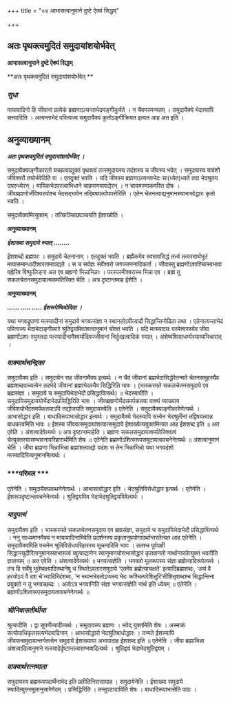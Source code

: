 +++
title = "०४ आभासत्वानुमाने दुष्टे ऐक्यं सिद्धम्"

+++


## अतः पृथक्त्वमुदितं समुदायांशयोर्भवेत्

**आभासत्वानुमाने दुष्टे ऐक्यं सिद्धम्**

**अतः पृथक्त्वमुदितं समुदायांशयोर्भवेत् **

### ***सुधा***

मायावादिनो हि जीवानां प्रत्येकं ब्रह्मणाऽत्यन्ताभेदमङ्गीकुर्वते । न चैवमस्मन्मतम् । समुदायैक्ये भेदस्यापि सत्त्वादिति । अत्यन्ताभेदं परित्यज्य समुदायैक्यं कुतोऽङ्गीक्रियत इत्यत आह अत इति ।

## **अनुव्याख्यानम्**

***अतः पृथक्त्वमुदितं समुदायांशयोर्भवेत् ।***

समुदायैक्याङ्गीकारतो यच्छत्याद्युक्तं पृथक्त्वं तत्समुदायस्य तदंशस्य च जीवस्य भवेत् । समुदायस्य यावंशौ जीवेश्वरौ तयोर्भवेदिति वा । एतदुक्तं भवति । यदि जीवस्य ब्रह्मणाऽत्यन्ताभेदः सा(ध्येत)ध्यते तदा भेदश्रुतय उपरुध्येरन् । मायिकभेदपरत्वाभिधाने चाप्रमाणमापद्येरन् । न चायमस्माकमस्ति दोषः । जीवब्रह्मणोर्जीवेश्वरयोश्च भेदसद्भावेन तद्बिषयत्वोपपत्तेरिति । एतेन चेतनत्वाद्यनुमानस्याभासोद्धारः कृतो भवति ।

समुदायैक्यमित्युक्तम् । तत्किञ्चित्प्रपञ्चयति ईशाख्येति ।

**अनुव्याख्यानम्**

***ईशाख्या समुदाये स्यात् ........***

ईशशब्दो ब्रह्मपरः । समुदाये चेतनानाम् । एतदुक्तं भवति । ब्रह्मैकमेव स्वभावसिद्धं तत्त्वं तत्परमार्थभूतं मायासम्बन्धादीश्वरतामापद्यते । स च सर्वज्ञः सर्वेश्वरो जगज्जननादिकर्ता । जीवास्तु ब्रह्मणोंऽशाश्चित्स्वभावा वह्नेरिव विष्फुलिङ्गा अत एव ब्रह्मणो भिन्नाभिन्नाः । परस्परमीश्वराच्च भिन्ना एव । ब्रह्म तु सकलचेतनसमुदायात्मकमतिरिक्तं चेति । अत्र दृष्टान्तमाह ईशेति ।

**अनुव्याख्यानम्**

***...... ..... ..... ईशरूपेष्विवोदिता ।***

यथा भगवद्रूपाणां मत्स्यादीनां समुदाये भगवत्संज्ञा न स्थानतोऽपीत्यादौ सिद्धान्तिनोदिता तथा । एतेनात्यन्ताभेदं परित्यज्य भेदाभेदाङ्गीकारे श्रुतिद्वयमिवांशत्वानुमानं चोक्तं भवति । यदि मत्स्यादयः परमेश्वरस्येव जीवा ब्रह्मणोंऽशाः स्युस्तदा मत्स्यादीनामैश्वर्यादिवज्जीवानां निर्दुःखत्वादिकं स्यात् । अंशेष्वंशिसाधर्म्यस्याव्यभिचारात् ।

### ***वाक्यार्थचन्द्रिका***

समुदायैक्य इति । समुदायेन सह जीवनामैक्य इत्यर्थः । न चैवं जीवानां ब्रह्मभेदासिद्धेरेतन्मते चेतनसमूहस्यैव ब्रह्मशब्दवाच्यत्वेन तदभेदे जीवानां ब्रह्माभेदस्यैव सिद्धिरिति भावः । (भास्करमते सकलचेतनसमुदाये एव ब्रह्मसंज्ञा । समुदाये च समुदायिभेदाभेदौ प्रसिद्धावित्यर्थः) ॥ भेदस्यापीति । समुदायिसमुदाययोर्भेदाभेदप्रसिद्धिरिति भावः । जीवब्रह्मणोर्भेदसमर्पकतया वाक्यं व्याख्याय जीवेशयोर्भेदसमर्पकतयाऽपि तद्योजयति समुदायस्येति ॥ एतेनेति । समुदायैक्याङ्गीकारेणेत्यर्थः । आभासोद्धार इति । बाधादिरूपाभासोद्धार इत्यर्थः । समुदायैक्ये भेदस्यापि सत्त्वेन भेदश्रुतीनां तद्विषयत्वान्न बाधकत्वमिति भावः ॥ ईशस्य जीववत्समुदायांशत्वात्समुदाये ईशाख्येत्ययुक्तमित्यत आह ईशशब्द इति ॥ अत एवेति । अंशत्वादेवेत्यर्थः ॥ अत्र दृष्टान्तमाहेति । ब्रह्मणः सकलसमुदायत्वमतिरिक्तत्वं चेत्युक्तस्यासम्भावनापरिहारार्थमिति शेषः ॥ एतेनेति ब्रह्मणोंऽशित्वरूपसमुदायत्ववचनेनेत्यर्थः ॥ अंशत्वानुमानं चेति । जीवा ब्रह्मणा भिन्नाभिन्ना ब्रह्मांशत्वाद्यो यदंशः स तेन भिन्नाभिन्नो यथा भगवदंशो मत्स्यादिरित्यनुमानमित्यर्थः ।

### ***परिमल ***

एतेनेति । समुदायैक्यकथनेनेत्यर्थः । आभासत्वोद्धार इति । भेदश्रुतिविरोधोद्धार इत्यर्थः । एतेनेति । ईशरूपदृष्टान्तवचनेनेत्यर्थः । श्रुतिद्वयमिव भेदाभेदश्रुतिद्वयमिवेत्यर्थः ।

### ***यादुपत्यं***

समुदायैक्य इति । भास्करमते सकलचेतनसमुदाय एव ब्रह्मसंज्ञा, समुदाये च समुदायिभेदाभेदौ प्रसिद्धावित्यर्थः । ननु साध्यमानमैक्यं न मायावादिनामिवेति प्रदर्शनस्य प्रकृतानुपयोगादर्थान्तरतेत्यत आह एतेनेति । समुदायैक्यमिति वचनेन श्रुतिविरोधपरिहारस्य सूचनादिति भावः । ततश्च पूर्वपक्षी सिद्धान्त्युदीरितानुमानस्याभासत्वं व्युत्पाद्यानेन स्वानुमानयोराभासोद्धारं कृतवानतो नार्थान्तरतेत्युक्तं भवतीति ज्ञातव्यम् ॥ अत एवेति । अंशत्वादेवेत्यर्थः ॥ भगवत्संज्ञेति । भगवतो मूलरूपस्य संज्ञा ब्रह्मेत्यादिरूपेत्यर्थः । तत्र हि सर्वेषु भूतेष्वक्ष्यादिस्थानेषु च स्थितेऽवतारसमुदाये ‘एतमेव ब्रह्मेत्याचक्षते’ इत्यादिब्रह्मशब्दः, ‘अयं वै हरयोऽयं वै दश चे’त्यादिरिदंशब्दः, ‘न स्थानभेदतोऽप्यस्य भेदः कश्चित्परेशितुरि’तीशितृशब्दश्च सिद्धान्तिना प्रयुक्तो न तु भगवच्छब्दः । अतोऽत्र भगवानिति संज्ञा भगवत्संज्ञेति नार्थ इति ध्येयम् ॥ एतेनेति । ब्रह्मणोंऽशित्वरूपसमुदायत्ववचनेनेत्यर्थः ॥

### ***श्रीनिवासतीर्थीया***

श्रुत्यादीति । द्वा सुपर्णेत्यादीत्यर्थः । समुदायस्य ब्रह्मणः । भवेद् युक्तमिति शेषः । अस्माकं सत्योपाधिकृतसत्यभेदवादिनाम् । आभासोद्धारो भेदश्रुतिबाधोद्धारः । तन्मते ईशस्यापि जीववत्समुदायान्तर्गतत्वेन समुदाये ईशाख्याया अभावादाह ईशशब्द इति ॥ एतेनेति । जीवा ब्रह्माभिन्ना अंशत्वादित्यनुमाने मत्स्यादेर्दृष्टान्तत्वसम्भवादित्यर्थः । श्रुतिद्वयं भेदाभेदश्रुतिद्वयम् ।

### ***वाक्यार्थरत्नमाला***

समुदायस्य ब्रह्मरूपपदार्थेनाभेद इति प्रतीतिनिरासायाह । समुदायेनेति । ईशाख्या समुदाये स्यादित्युत्तरमूलानुसारेणेदम् । प्रसिद्धिरिति । तन्तुपटादाविति शेषः । बाधादिरूपाभासेति पाठः ।

